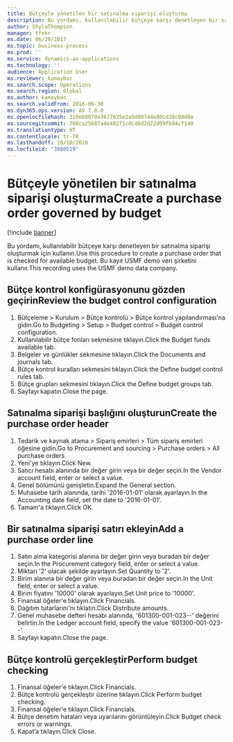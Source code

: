 ```yaml
---
title: Bütçeyle yönetilen bir satınalma siparişi oluşturma
description: Bu yordamı, kullanılabilir bütçeye karşı denetleyen bir satınalma siparişi oluşturmak için kullanın.
author: ShylaThompson
manager: tfehr
ms.date: 06/20/2017
ms.topic: business-process
ms.prod: ''
ms.service: dynamics-ax-applications
ms.technology: ''
audience: Application User
ms.reviewer: kamaybac
ms.search.scope: Operations
ms.search.region: Global
ms.author: kamaybac
ms.search.validFrom: 2016-06-30
ms.dyn365.ops.version: AX 7.0.0
ms.openlocfilehash: 319eb0070a3677035e2a5d89744e80cd38c08d8e
ms.sourcegitcommit: 708ca25687a4e48271cdcd6d2d22d99fb94cf140
ms.translationtype: HT
ms.contentlocale: tr-TR
ms.lasthandoff: 10/10/2020
ms.locfileid: "3980519"
---
```

# <a name="create-a-purchase-order-governed-by-budget"></a><span data-ttu-id="cfac1-103">Bütçeyle yönetilen bir satınalma siparişi oluşturma</span><span class="sxs-lookup"><span data-stu-id="cfac1-103">Create a purchase order governed by budget</span></span>

[!include [banner](../../includes/banner.md)]

<span data-ttu-id="cfac1-104">Bu yordamı, kullanılabilir bütçeye karşı denetleyen bir satınalma siparişi oluşturmak için kullanın.</span><span class="sxs-lookup"><span data-stu-id="cfac1-104">Use this procedure to create a purchase order that is checked for available budget.</span></span> <span data-ttu-id="cfac1-105">Bu kayıt USMF demo veri şirketini kullanır.</span><span class="sxs-lookup"><span data-stu-id="cfac1-105">This recording uses the USMF demo data company.</span></span>


## <a name="review-the-budget-control-configuration"></a><span data-ttu-id="cfac1-106">Bütçe kontrol konfigürasyonunu gözden geçirin</span><span class="sxs-lookup"><span data-stu-id="cfac1-106">Review the budget control configuration</span></span>
1. <span data-ttu-id="cfac1-107">Bütçeleme > Kurulum > Bütçe kontrolü > Bütçe kontrol yapılandırması'na gidin.</span><span class="sxs-lookup"><span data-stu-id="cfac1-107">Go to Budgeting > Setup > Budget control > Budget control configuration.</span></span>
2. <span data-ttu-id="cfac1-108">Kullanılabilir bütçe fonları sekmesine tıklayın.</span><span class="sxs-lookup"><span data-stu-id="cfac1-108">Click the Budget funds available tab.</span></span>
3. <span data-ttu-id="cfac1-109">Belgeler ve günlükler sekmesine tıklayın.</span><span class="sxs-lookup"><span data-stu-id="cfac1-109">Click the Documents and journals tab.</span></span>
4. <span data-ttu-id="cfac1-110">Bütçe kontrol kuralları sekmesini tıklayın.</span><span class="sxs-lookup"><span data-stu-id="cfac1-110">Click the Define budget control rules tab.</span></span>
5. <span data-ttu-id="cfac1-111">Bütçe grupları sekmesini tıklayın.</span><span class="sxs-lookup"><span data-stu-id="cfac1-111">Click the Define budget groups tab.</span></span>
6. <span data-ttu-id="cfac1-112">Sayfayı kapatın.</span><span class="sxs-lookup"><span data-stu-id="cfac1-112">Close the page.</span></span>

## <a name="create-the-purchase-order-header"></a><span data-ttu-id="cfac1-113">Satınalma siparişi başlığını oluşturun</span><span class="sxs-lookup"><span data-stu-id="cfac1-113">Create the purchase order header</span></span>
1. <span data-ttu-id="cfac1-114">Tedarik ve kaynak atama > Sipariş emirleri > Tüm sipariş emirleri öğesine gidin.</span><span class="sxs-lookup"><span data-stu-id="cfac1-114">Go to Procurement and sourcing > Purchase orders > All purchase orders.</span></span>
2. <span data-ttu-id="cfac1-115">Yeni'ye tıklayın.</span><span class="sxs-lookup"><span data-stu-id="cfac1-115">Click New.</span></span>
3. <span data-ttu-id="cfac1-116">Satıcı hesabı alanında bir değer girin veya bir değer seçin.</span><span class="sxs-lookup"><span data-stu-id="cfac1-116">In the Vendor account field, enter or select a value.</span></span>
4. <span data-ttu-id="cfac1-117">Genel bölümünü genişletin.</span><span class="sxs-lookup"><span data-stu-id="cfac1-117">Expand the General section.</span></span>
5. <span data-ttu-id="cfac1-118">Muhasebe tarih alanında, tarihi '2016-01-01' olarak ayarlayın.</span><span class="sxs-lookup"><span data-stu-id="cfac1-118">In the Accounting date field, set the date to '2016-01-01'.</span></span>
6. <span data-ttu-id="cfac1-119">Tamam'a tıklayın.</span><span class="sxs-lookup"><span data-stu-id="cfac1-119">Click OK.</span></span>

## <a name="add-a-purchase-order-line"></a><span data-ttu-id="cfac1-120">Bir satınalma siparişi satırı ekleyin</span><span class="sxs-lookup"><span data-stu-id="cfac1-120">Add a purchase order line</span></span>
1. <span data-ttu-id="cfac1-121">Satın alma kategorisi alanına bir değer girin veya buradan bir değer seçin.</span><span class="sxs-lookup"><span data-stu-id="cfac1-121">In the Procurement category field, enter or select a value.</span></span>
2. <span data-ttu-id="cfac1-122">Miktarı '2' olacak şekilde ayarlayın.</span><span class="sxs-lookup"><span data-stu-id="cfac1-122">Set Quantity to '2'.</span></span>
3. <span data-ttu-id="cfac1-123">Birim alanına bir değer girin veya buradan bir değer seçin.</span><span class="sxs-lookup"><span data-stu-id="cfac1-123">In the Unit field, enter or select a value.</span></span>
4. <span data-ttu-id="cfac1-124">Birim fiyatını '10000' olarak ayarlayın.</span><span class="sxs-lookup"><span data-stu-id="cfac1-124">Set Unit price to '10000'.</span></span>
5. <span data-ttu-id="cfac1-125">Finansal öğeler'e tıklayın.</span><span class="sxs-lookup"><span data-stu-id="cfac1-125">Click Financials.</span></span>
6. <span data-ttu-id="cfac1-126">Dağıtım tutarlarını'nı tıklatın.</span><span class="sxs-lookup"><span data-stu-id="cfac1-126">Click Distribute amounts.</span></span>
7. <span data-ttu-id="cfac1-127">Genel muhasebe defteri hesabı alanında, '601300-001-023--' değerini belirtin.</span><span class="sxs-lookup"><span data-stu-id="cfac1-127">In the Ledger account field, specify the value '601300-001-023--'.</span></span>
8. <span data-ttu-id="cfac1-128">Sayfayı kapatın.</span><span class="sxs-lookup"><span data-stu-id="cfac1-128">Close the page.</span></span>

## <a name="perform-budget-checking"></a><span data-ttu-id="cfac1-129">Bütçe kontrolü gerçekleştir</span><span class="sxs-lookup"><span data-stu-id="cfac1-129">Perform budget checking</span></span>
1. <span data-ttu-id="cfac1-130">Finansal öğeler'e tıklayın.</span><span class="sxs-lookup"><span data-stu-id="cfac1-130">Click Financials.</span></span>
2. <span data-ttu-id="cfac1-131">Bütçe kontrolü gerçekleştir üzerine tıklayın.</span><span class="sxs-lookup"><span data-stu-id="cfac1-131">Click Perform budget checking.</span></span>
3. <span data-ttu-id="cfac1-132">Finansal öğeler'e tıklayın.</span><span class="sxs-lookup"><span data-stu-id="cfac1-132">Click Financials.</span></span>
4. <span data-ttu-id="cfac1-133">Bütçe denetim hataları veya uyarılarını görüntüleyin.</span><span class="sxs-lookup"><span data-stu-id="cfac1-133">Click Budget check errors or warnings.</span></span>
5. <span data-ttu-id="cfac1-134">Kapat’a tıklayın.</span><span class="sxs-lookup"><span data-stu-id="cfac1-134">Click Close.</span></span>

